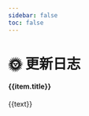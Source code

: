 ```yaml
---
sidebar: false
toc: false
---
```


# 🌞 更新日志

<div class="block">
  <el-timeline>
    <el-timeline-item v-for="(item,index) in logs" :key="index" :timestamp="item.time" placement="top">
      <el-card>
        <h4>{{item.title}}</h4>
        <p v-for="(text,index) in item.content" :key="index">{{text}}</p>
      </el-card>
    </el-timeline-item>
    </el-timeline>
</div>

<script setup>
import {  ref } from 'vue'
const logs = ref([
  {
    time:'2022-09-01',
    title:'文档初始化完成,发布版本V1.0.0',
    content:[
      '🆕 新的中国风 Logo',
      '🆕 新的网站主题色修改配置,详情设置查看右上角配色板',
      '🆕 新的文档《JS 精度问题》',
      '🐞 修复文档引入 Vue 自定义组件不正确的Bug',
      '🛠️ 修改文档无效的 Github 地址',
      '🛠️ 优化页面过渡效果',
      '💡 未来发布基于《 Vue3 + typescript + Webpack + Express + MongoDB》开发展示文档'
    ]
  }
])
</script>

<style scoped lang="scss">
.el-card__body{
  p{
    font-size:15px;
  }
  h4{
  margin-bottom:10px;
  font-weight:600;
}
}
</style>
